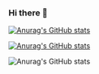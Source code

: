 ### Hi there 👋

[![Anurag's GitHub stats](https://github-readme-stats.vercel.app/api?username=jgigliotti38&theme=darcula)](https://github.com/anuraghazra/github-readme-stats)


[![Anurag's GitHub stats](https://github-readme-stats.vercel.app/api/top-langs?username=jgigliotti38&theme=darcula&layout=compact)](https://github.com/anuraghazra/github-readme-stats)

![Anurag's GitHub stats](https://github-readme-stats.vercel.app/api?username=anuraghazra&count_private=true)
<!--
**jgigliotti38/jgigliotti38** is a ✨ _special_ ✨ repository because its `README.md` (this file) appears on your GitHub profile.

Here are some ideas to get you started:

- 🔭 I’m currently working on ...
- 🌱 I’m currently learning ...
- 👯 I’m looking to collaborate on ...
- 🤔 I’m looking for help with ...
- 💬 Ask me about ...
- 📫 How to reach me: ...
- 😄 Pronouns: ...
- ⚡ Fun fact: ...
-->
